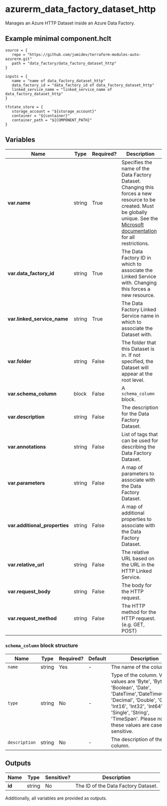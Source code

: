 # azurerm_data_factory_dataset_http

Manages an Azure HTTP Dataset inside an Azure Data Factory.

## Example minimal component.hclt

```hcl
source = {
   repo = "https://github.com/jumidev/terraform-modules-auto-azurerm.git" 
   path = "data_factory/data_factory_dataset_http" 
}

inputs = {
   name = "name of data_factory_dataset_http" 
   data_factory_id = "data_factory_id of data_factory_dataset_http" 
   linked_service_name = "linked_service_name of data_factory_dataset_http" 
}

tfstate_store = {
   storage_account = "${storage_account}" 
   container = "${container}" 
   container_path = "${COMPONENT_PATH}" 
}

```

## Variables

| Name | Type | Required? |  Description |
| ---- | ---- | --------- |  ----------- |
| **var.name** | string | True | Specifies the name of the Data Factory Dataset. Changing this forces a new resource to be created. Must be globally unique. See the [Microsoft documentation](https://docs.microsoft.com/azure/data-factory/naming-rules) for all restrictions. | 
| **var.data_factory_id** | string | True | The Data Factory ID in which to associate the Linked Service with. Changing this forces a new resource. | 
| **var.linked_service_name** | string | True | The Data Factory Linked Service name in which to associate the Dataset with. | 
| **var.folder** | string | False | The folder that this Dataset is in. If not specified, the Dataset will appear at the root level. | 
| **var.schema_column** | block | False | A `schema_column` block. | 
| **var.description** | string | False | The description for the Data Factory Dataset. | 
| **var.annotations** | string | False | List of tags that can be used for describing the Data Factory Dataset. | 
| **var.parameters** | string | False | A map of parameters to associate with the Data Factory Dataset. | 
| **var.additional_properties** | string | False | A map of additional properties to associate with the Data Factory Dataset. | 
| **var.relative_url** | string | False | The relative URL based on the URL in the HTTP Linked Service. | 
| **var.request_body** | string | False | The body for the HTTP request. | 
| **var.request_method** | string | False | The HTTP method for the HTTP request. (e.g. GET, POST) | 

### `schema_column` block structure

| Name | Type | Required? | Default | Description |
| ---- | ---- | --------- | ------- | ----------- |
| `name` | string | Yes | - | The name of the column. |
| `type` | string | No | - | Type of the column. Valid values are 'Byte', 'Byte[]', 'Boolean', 'Date', 'DateTime','DateTimeOffset', 'Decimal', 'Double', 'Guid', 'Int16', 'Int32', 'Int64', 'Single', 'String', 'TimeSpan'. Please note these values are case sensitive. |
| `description` | string | No | - | The description of the column. |



## Outputs

| Name | Type | Sensitive? | Description |
| ---- | ---- | --------- | --------- |
| **id** | string | No  | The ID of the Data Factory Dataset. | 

Additionally, all variables are provided as outputs.
